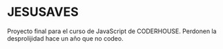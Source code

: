 # JESUSAVES


Proyecto final para el curso de JavaScript de CODERHOUSE. Perdonen la desprolijidad hace un año que no codeo.  
